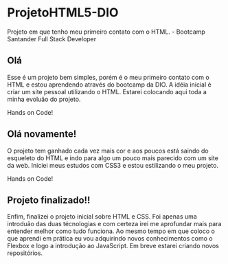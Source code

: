 # ProjetoHTML5-DIO
Projeto em que tenho meu primeiro contato com o HTML. - Bootcamp Santander Full Stack Developer

## Olá

Esse é um projeto bem simples, porém é o meu primeiro contato com o HTML e estou aprendendo através do bootcamp da DIO.
A idéia inicial é criar um site pessoal utilizando o HTML. Estarei colocando aqui toda a minha evoluão do projeto.

Hands on Code!

##

## Olá novamente!

O projeto tem ganhado cada vez mais cor e aos poucos está saindo do esqueleto do HTML e indo para algo um pouco mais parecido com um site da web.
Iniciei meus estudos com CSS3 e estou estilizando o meu projeto.

Hands on Code!

##

## Projeto finalizado!!

Enfim, finalizei o projeto inicial sobre HTML e CSS. Foi apenas uma introduão das duas técnologias e com certeza irei me aprofundar mais para entender melhor como tudo funciona.
Ao mesmo tempo em que coloco o que aprendi em prática eu vou adquirindo novos conhecimentos como o Flexbox e logo a introdução ao JavaScript. Em breve estarei criando novos repositórios. 
